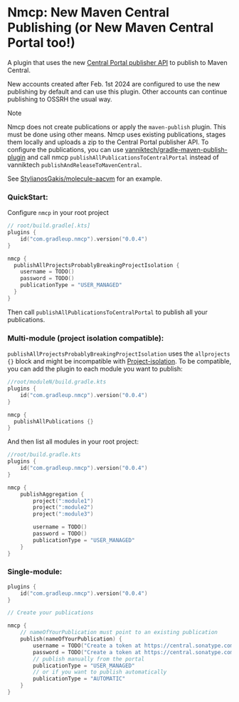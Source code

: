# Nmcp: New Maven Central Publishing (or New Maven Central Portal too!)

A plugin that uses the new [Central Portal publisher API](https://central.sonatype.org/publish/publish-portal-api/) to publish to Maven Central.

New accounts created after Feb. 1st 2024 are configured to use the new publishing by default and can use this plugin. Other accounts can continue publishing to OSSRH the usual way.

> [!NOTE]
> Nmcp does not create publications or apply the `maven-publish` plugin. This must be done using other means. Nmcp uses existing publications, stages them locally and uploads a zip to the Central Portal publisher API.
> To configure the publications, you can use [vanniktech/gradle-maven-publish-plugin](https://github.com/vanniktech/gradle-maven-publish-plugin/) and call nmcp `publishAllPublicationsToCentralPortal` instead of vanniktech `publishAndReleaseToMavenCentral`.
>
> See [StylianosGakis/molecule-aacvm](https://github.com/StylianosGakis/molecule-aacvm/blob/main/gradle.properties) for an example.

### QuickStart:

Configure `nmcp` in your root project

```kotlin
// root/build.gradle[.kts]
plugins {
    id("com.gradleup.nmcp").version("0.0.4")
}

nmcp {
  publishAllProjectsProbablyBreakingProjectIsolation {
    username = TODO()
    password = TODO()
    publicationType = "USER_MANAGED"
  }
}
```

Then call `publishAllPublicationsToCentralPortal` to publish all your publications.

### Multi-module (project isolation compatible):

`publishAllProjectsProbablyBreakingProjectIsolation` uses the `allprojects {}` block and might be incompatible with [Project-isolation](https://gradle.github.io/configuration-cache/). To be compatible, you can add the plugin to each module you want to publish:

```kotlin
//root/moduleN/build.gradle.kts
plugins {
    id("com.gradleup.nmcp").version("0.0.4")
}

nmcp {
  publishAllPublications {}
}
```

And then list all modules in your root project:

```kotlin
//root/build.gradle.kts
plugins {
    id("com.gradleup.nmcp").version("0.0.4")
}

nmcp {
    publishAggregation {
        project(":module1")
        project(":module2")
        project(":module3")

        username = TODO()
        password = TODO()
        publicationType = "USER_MANAGED"
    }
}
```

### Single-module:

```kotlin
plugins {
    id("com.gradleup.nmcp").version("0.0.4")
}

// Create your publications

nmcp {
    // nameOfYourPublication must point to an existing publication
    publish(nameOfYourPublication) {
        username = TODO("Create a token at https://central.sonatype.com/account") 
        password = TODO("Create a token at https://central.sonatype.com/account")
        // publish manually from the portal
        publicationType = "USER_MANAGED"
        // or if you want to publish automatically
        publicationType = "AUTOMATIC"
    }
}
```
